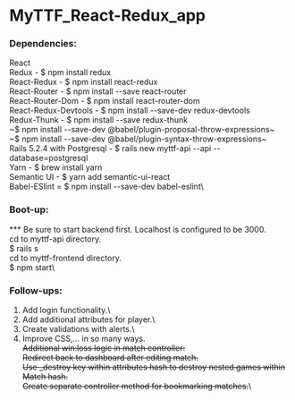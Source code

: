 # MyTTF_React-Redux_app

### Dependencies: 
React\
Redux - $ npm install redux\
React-Redux - $ npm install react-redux\
React-Router - $ npm install --save react-router\
React-Router-Dom - $ npm install react-router-dom\
React-Redux-Devtools - $ npm install --save-dev redux-devtools\
Redux-Thunk - $ npm install --save redux-thunk\
~$ npm install --save-dev @babel/plugin-proposal-throw-expressions~\
~$ npm install --save-dev @babel/plugin-syntax-throw-expressions~\
Rails 5.2.4 with Postgresql - $ rails new myttf-api --api --database=postgresql\
Yarn - $ brew install yarn\
Semantic UI - $ yarn add semantic-ui-react\
Babel-ESlint = $ npm install --save-dev babel-eslint\


### Boot-up:
*** Be sure to start backend first. Localhost is configured to be 3000.\
cd to myttf-api directory.\
    $ rails s\
cd to myttf-frontend directory.\
    $ npm start\


### Follow-ups:
1. Add login functionality.\
2. Add additional attributes for player.\
3. Create validations with alerts.\
4. Improve CSS,... in so many ways.\
~~Additional win:loss logic in match controller:~~\
~~Redirect back to dashboard after editing match.~~\
~~Use _destroy key within attributes hash to destroy nested games within Match hash.~~\
~~Create separate controller method for bookmarking matches.~~\